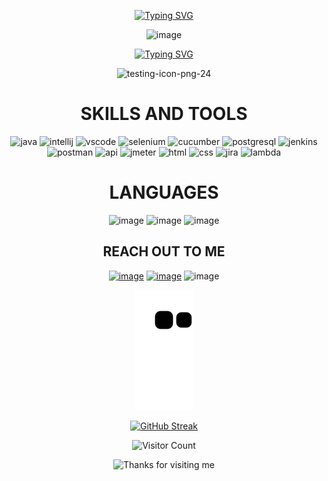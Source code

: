 
<div align="center">

[![Typing SVG](https://readme-typing-svg.demolab.com?font=Knewave&size=52&duration=3200&pause=500&color=D80000&center=true&vCenter=true&width=650&height=110&lines=Welcome;Ho%C5%9F+geldin;%D0%94%D0%BE%D0%B1%D1%80%D0%B5+%D0%B4%D0%BE%D1%88%D0%BB%D0%B8;Willkommen;Bienvenue;%D0%94%D0%BE%D0%B1%D1%80%D0%BE+%D0%BF%D0%BE%D0%B6%D0%B0%D0%BB%D0%BE%D0%B2%D0%B0%D1%82%D1%8C;Bem-vindo;%D9%85%D8%B1%D8%AD%D8%A8%D8%A7%D9%8B;%D8%AE%D9%88%D8%B4+%D8%A2%D9%85%D8%AF%DB%8C;%CE%BA%CE%B1%CE%BB%CF%89%CF%82+%CE%97%CE%A1%CE%98%CE%91%CE%A4%CE%95;%E3%81%84%E3%82%89%E3%81%A3%E3%81%97%E3%82%83%E3%81%84%E3%81%BE%E3%81%9B;%E6%AC%A2%E8%BF%8E;%ED%99%98%EC%98%81;%D7%91%D7%A8%D7%95%D7%9A+%D7%94%D7%91%D7%90)](https://git.io/typing-svg)
  
![image](https://user-images.githubusercontent.com/117115257/220744374-942c2a52-b0c2-4e09-b418-31ef1d1a549b.png)


[![Typing SVG](https://readme-typing-svg.demolab.com?font=Knewave&size=48&duration=4400&pause=800&color=2DCF19&center=true&vCenter=true&width=900&height=110&lines=Good+to+see+you+here;My+name+is+Baran;I+am+from+Turkiye;I+am+a+Software+Test+Engineer;Manual+and+Automation+Testing)](https://git.io/typing-svg)

![testing-icon-png-24](https://user-images.githubusercontent.com/117115257/224332681-a183de43-1925-4c0f-88e8-4d3e88c94dac.png)

# SKILLS AND TOOLS
![java](https://user-images.githubusercontent.com/117115257/224331539-48e0f6c8-3dc3-46a5-940e-f6343c9c8558.png)
![intellij](https://user-images.githubusercontent.com/117115257/215229510-bf20882d-ccb7-4931-9d2b-744ff16ebabd.png)
![vscode](https://user-images.githubusercontent.com/117115257/224325986-f7e9812b-4752-4cf8-a584-136439a05243.png)
![selenium](https://user-images.githubusercontent.com/117115257/215229272-c5073ad6-6128-4243-9c50-8f6246437378.png)
![cucumber](https://user-images.githubusercontent.com/117115257/224326467-5b71a44c-734e-42a2-9378-552be325f82b.png)
![postgresql](https://user-images.githubusercontent.com/117115257/224331359-a9567637-39d8-4e20-a7d9-cb18a2af1f41.png)
![jenkins](https://user-images.githubusercontent.com/117115257/224326647-c0d131a3-25b9-4669-a1bd-eb476913d384.png)
![postman](https://user-images.githubusercontent.com/117115257/223832988-579f92c0-c223-47bb-92fa-471f20c1c6bb.png)
![api](https://user-images.githubusercontent.com/117115257/224330123-451a6c2b-7571-4294-8a6c-1b262d8db143.png)
![jmeter](https://user-images.githubusercontent.com/117115257/224331825-d0214bd0-c424-4886-873e-262f52c66007.png)
![html](https://user-images.githubusercontent.com/117115257/215229547-4993d9b9-c3a4-4cb7-9e11-5841fab8df92.png)
![css](https://user-images.githubusercontent.com/117115257/215229591-a7568c77-7672-4419-b42f-f3042c6084be.png)
![jira](https://user-images.githubusercontent.com/117115257/217906616-718205cf-fe1f-448d-bd5f-45ae4bdc22e1.png)
![lambda](https://user-images.githubusercontent.com/117115257/215232369-18556c67-8216-49e7-a419-4c62a5748dbb.png)

  

# LANGUAGES
![image](https://user-images.githubusercontent.com/117115257/215275583-0fcc0aa3-5e62-4a86-8e04-babc065acad1.png)
![image](https://user-images.githubusercontent.com/117115257/215275533-984afd93-2c45-4949-a9d5-4f3670987e1e.png)
![image](https://user-images.githubusercontent.com/117115257/215275550-3c3de41a-5ab1-4d54-9e65-624112d6333d.png)


  
## REACH OUT TO ME
<a href="https://www.linkedin.com/in/barandoganbas/">![image](https://user-images.githubusercontent.com/117115257/215230356-bae270fe-0902-4285-a864-1e68c2008318.png)</a>
  <a href="https://www.instagram.com/baran.the.wanderer/">![image](https://user-images.githubusercontent.com/117115257/215274344-40dd1c79-fa35-462f-bb3b-e787267b95ea.png)</a>
![image](https://user-images.githubusercontent.com/117115257/215233801-f70d7706-da8d-4a0b-96fa-7c0f60debea4.png)


  
![QA Engineer and Development](https://raw.githubusercontent.com/BaranDoganbas/BaranDoganbas/6bf333f91dbc2798380ed6266f132c1c862e3353/github-contribution-grid-snake.svg)


[![GitHub Streak](https://streak-stats.demolab.com?user=BaranDoganbas&theme=neon-dark&hide_border=true&date_format=j%2Fn%5B%2FY%5D&type=png)](https://git.io/streak-stats) <br/> 


![Visitor Count](https://profile-counter.glitch.me/barandoganbas/count.svg)


<img height="120" alt="Thanks for visiting me" width="100%" src="https://raw.githubusercontent.com/BrunnerLivio/brunnerlivio/master/images/marquee.svg" />

  </div>

  <!---
<a href="https://imgbox.com/9ofQNqqm" target="_blank"><img src="https://images2.imgbox.com/b0/6b/9ofQNqqm_o.gif" alt="image host"/></a>
  
<a href="https://imgbox.com/EDrwlnE1" target="_blank"><img src="https://images2.imgbox.com/08/87/EDrwlnE1_o.gif" alt="image host"/></a>
  #
<a href="https://imgbox.com/DJ1I3VIO" target="_blank"><img src="https://images2.imgbox.com/a3/fb/DJ1I3VIO_o.gif" alt="image host"/></a>
  
<a href="https://imgbox.com/ddyp7aiI" target="_blank"><img src="https://images2.imgbox.com/0d/48/ddyp7aiI_o.gif" alt="image host"/></a>
  
<a href="https://imgbox.com/ZaZiM96E" target="_blank"><img src="https://images2.imgbox.com/73/60/ZaZiM96E_o.gif" alt="image host"/></a>
  #
--->
